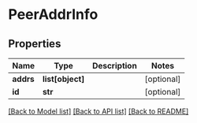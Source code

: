 # PeerAddrInfo

## Properties
Name | Type | Description | Notes
------------ | ------------- | ------------- | -------------
**addrs** | **list[object]** |  | [optional]
**id** | **str** |  | [optional]

[[Back to Model list]](../README.md#documentation-for-models) [[Back to API list]](../README.md#documentation-for-api-endpoints) [[Back to README]](../README.md)
